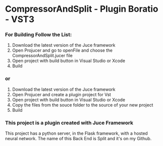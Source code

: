 # CompressorAndSplit - Plugin Boratio - VST3

### For Building Follow the List:



1. Download the latest version of the Juce framework
2. Open Projucer and go to openFile and choose the CompressorAndSplit.jucer file
3. Open project with build button in Visual Studio or Xcode
4. Build

### or

1. Download the latest version of the Juce framework
2. Open Projucer and create a plugin project for Vst
3. Open project with build button in Visual Studio or Xcode
4. Copy the files from the souce folder to the source of your new project
5. Build

### This project is a plugin created with Juce Framework
    
This project has a python server, in the Flask framework, with a hosted neural network. The name of this Back End is Split and it's on my Github.
    

